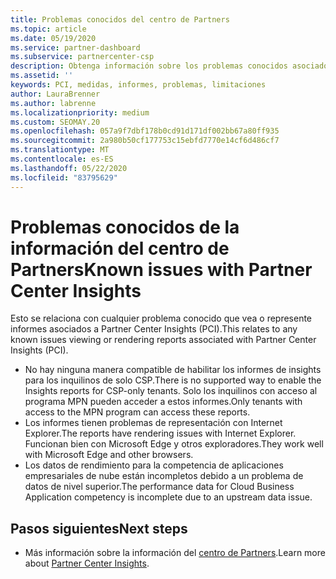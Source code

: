 ```yaml
---
title: Problemas conocidos del centro de Partners
ms.topic: article
ms.date: 05/19/2020
ms.service: partner-dashboard
ms.subservice: partnercenter-csp
description: Obtenga información sobre los problemas conocidos asociados a los informes de Partner Center Insights (PCI).
ms.assetid: ''
keywords: PCI, medidas, informes, problemas, limitaciones
author: LauraBrenner
ms.author: labrenne
ms.localizationpriority: medium
ms.custom: SEOMAY.20
ms.openlocfilehash: 057a9f7dbf178b0cd91d171df002bb67a80ff935
ms.sourcegitcommit: 2a980b50cf177753c15ebfd7770e14cf6d486cf7
ms.translationtype: MT
ms.contentlocale: es-ES
ms.lasthandoff: 05/22/2020
ms.locfileid: "83795629"
---
```

# <a name="known-issues-with-partner-center-insights"></a><span data-ttu-id="a113e-104">Problemas conocidos de la información del centro de Partners</span><span class="sxs-lookup"><span data-stu-id="a113e-104">Known issues with Partner Center Insights</span></span>

<span data-ttu-id="a113e-105">Esto se relaciona con cualquier problema conocido que vea o represente informes asociados a Partner Center Insights (PCI).</span><span class="sxs-lookup"><span data-stu-id="a113e-105">This relates to any known issues viewing or rendering reports associated with Partner Center Insights (PCI).</span></span>

- <span data-ttu-id="a113e-106">No hay ninguna manera compatible de habilitar los informes de insights para los inquilinos de solo CSP.</span><span class="sxs-lookup"><span data-stu-id="a113e-106">There is no supported way to enable the Insights reports for CSP-only tenants.</span></span> <span data-ttu-id="a113e-107">Solo los inquilinos con acceso al programa MPN pueden acceder a estos informes.</span><span class="sxs-lookup"><span data-stu-id="a113e-107">Only tenants with access to the MPN program can access these reports.</span></span>
- <span data-ttu-id="a113e-108">Los informes tienen problemas de representación con Internet Explorer.</span><span class="sxs-lookup"><span data-stu-id="a113e-108">The reports have rendering issues with Internet Explorer.</span></span> <span data-ttu-id="a113e-109">Funcionan bien con Microsoft Edge y otros exploradores.</span><span class="sxs-lookup"><span data-stu-id="a113e-109">They work well with Microsoft Edge and other browsers.</span></span>
- <span data-ttu-id="a113e-110">Los datos de rendimiento para la competencia de aplicaciones empresariales de nube están incompletos debido a un problema de datos de nivel superior.</span><span class="sxs-lookup"><span data-stu-id="a113e-110">The performance data for Cloud Business Application competency is incomplete due to an upstream data issue.</span></span>

## <a name="next-steps"></a><span data-ttu-id="a113e-111">Pasos siguientes</span><span class="sxs-lookup"><span data-stu-id="a113e-111">Next steps</span></span>

- <span data-ttu-id="a113e-112">Más información sobre la información del [centro de Partners](partner-center-insights.md).</span><span class="sxs-lookup"><span data-stu-id="a113e-112">Learn more about [Partner Center Insights](partner-center-insights.md).</span></span>
